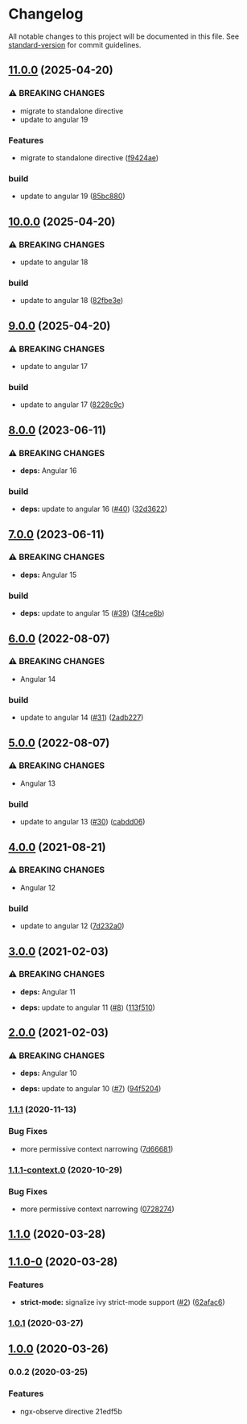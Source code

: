 # Changelog

All notable changes to this project will be documented in this file. See [standard-version](https://github.com/conventional-changelog/standard-version) for commit guidelines.

## [11.0.0](https://github.com/nilsmehlhorn/ngx-observe/compare/v10.0.0...v11.0.0) (2025-04-20)


### ⚠ BREAKING CHANGES

* migrate to standalone directive
* update to angular 19

### Features

* migrate to standalone directive ([f9424ae](https://github.com/nilsmehlhorn/ngx-observe/commit/f9424ae22a252257d2fb4e36d0e1365244581f31))


### build

* update to angular 19 ([85bc880](https://github.com/nilsmehlhorn/ngx-observe/commit/85bc8801151d1ed28cd9dd43c1b461f2bceda546))

## [10.0.0](https://github.com/nilsmehlhorn/ngx-observe/compare/v9.0.0...v10.0.0) (2025-04-20)


### ⚠ BREAKING CHANGES

* update to angular 18

### build

* update to angular 18 ([82fbe3e](https://github.com/nilsmehlhorn/ngx-observe/commit/82fbe3e806850203d5fb025d4ee8ec3e2a11a60a))

## [9.0.0](https://github.com/nilsmehlhorn/ngx-observe/compare/v8.0.0...v9.0.0) (2025-04-20)


### ⚠ BREAKING CHANGES

* update to angular 17

### build

* update to angular 17 ([8228c9c](https://github.com/nilsmehlhorn/ngx-observe/commit/8228c9c9e3781c99d27837829e8c4042ecc8d30a))

## [8.0.0](https://github.com/nilsmehlhorn/ngx-observe/compare/v7.0.0...v8.0.0) (2023-06-11)


### ⚠ BREAKING CHANGES

* **deps:** Angular 16

### build

* **deps:** update to angular 16 ([#40](https://github.com/nilsmehlhorn/ngx-observe/issues/40)) ([32d3622](https://github.com/nilsmehlhorn/ngx-observe/commit/32d36228be58032a1ab1d334e58748f5c436cfaf))

## [7.0.0](https://github.com/nilsmehlhorn/ngx-observe/compare/v6.0.0...v7.0.0) (2023-06-11)


### ⚠ BREAKING CHANGES

* **deps:** Angular 15

### build

* **deps:** update to angular 15 ([#39](https://github.com/nilsmehlhorn/ngx-observe/issues/39)) ([3f4ce6b](https://github.com/nilsmehlhorn/ngx-observe/commit/3f4ce6bf8862b01597aff0af45e33db1f75b077c))

## [6.0.0](https://github.com/nilsmehlhorn/ngx-observe/compare/v5.0.0...v6.0.0) (2022-08-07)


### ⚠ BREAKING CHANGES

* Angular 14

### build

* update to angular 14 ([#31](https://github.com/nilsmehlhorn/ngx-observe/issues/31)) ([2adb227](https://github.com/nilsmehlhorn/ngx-observe/commit/2adb227bef2e4e3e6db9485a4fc69a9d64d08f12))

## [5.0.0](https://github.com/nilsmehlhorn/ngx-observe/compare/v4.0.0...v5.0.0) (2022-08-07)


### ⚠ BREAKING CHANGES

* Angular 13

### build

* update to angular 13 ([#30](https://github.com/nilsmehlhorn/ngx-observe/issues/30)) ([cabdd06](https://github.com/nilsmehlhorn/ngx-observe/commit/cabdd0643075fd2317150888da76d28b4ea72673))

## [4.0.0](https://github.com/nilsmehlhorn/ngx-observe/compare/v3.0.0...v4.0.0) (2021-08-21)


### ⚠ BREAKING CHANGES

* Angular 12

### build

* update to angular 12 ([7d232a0](https://github.com/nilsmehlhorn/ngx-observe/commit/7d232a0e58c7257e11735875202dcb5376e6dbb6))

## [3.0.0](https://github.com/nilsmehlhorn/ngx-observe/compare/v2.0.0...v3.0.0) (2021-02-03)


### ⚠ BREAKING CHANGES

* **deps:** Angular 11

* **deps:** update to angular 11 ([#8](https://github.com/nilsmehlhorn/ngx-observe/issues/8)) ([113f510](https://github.com/nilsmehlhorn/ngx-observe/commit/113f510c08cb93d1f42c2d5b0a074d27080f2331))

## [2.0.0](https://github.com/nilsmehlhorn/ngx-observe/compare/v1.1.1...v2.0.0) (2021-02-03)


### ⚠ BREAKING CHANGES

* **deps:** Angular 10

* **deps:** update to angular 10 ([#7](https://github.com/nilsmehlhorn/ngx-observe/issues/7)) ([94f5204](https://github.com/nilsmehlhorn/ngx-observe/commit/94f52043bb7c9ed8921fb7dab150922fdfdf0f26))

### [1.1.1](https://github.com/nilsmehlhorn/ngx-observe/compare/v1.1.0...v1.1.1) (2020-11-13)


### Bug Fixes

* more permissive context narrowing ([7d66681](https://github.com/nilsmehlhorn/ngx-observe/commit/7d666814e0c83dc71d1605047641ba36fc983392))

### [1.1.1-context.0](https://github.com/nilsmehlhorn/ngx-observe/compare/v1.1.0...v1.1.1-context.0) (2020-10-29)


### Bug Fixes

* more permissive context narrowing ([0728274](https://github.com/nilsmehlhorn/ngx-observe/commit/0728274ad29abcdefa0f598fc69e9d9236458431))

## [1.1.0](https://github.com/nilsmehlhorn/ngx-observe/compare/v1.1.0-0...v1.1.0) (2020-03-28)

## [1.1.0-0](https://github.com/nilsmehlhorn/ngx-observe/compare/v1.0.1...v1.1.0-0) (2020-03-28)


### Features

* **strict-mode:** signalize ivy strict-mode support ([#2](https://github.com/nilsmehlhorn/ngx-observe/issues/2)) ([62afac6](https://github.com/nilsmehlhorn/ngx-observe/commit/62afac6edf21454cf2a2746a4ea5d284a2d56120))

### [1.0.1](https://github.com/nilsmehlhorn/ngx-observe/compare/v1.0.0...v1.0.1) (2020-03-27)

## [1.0.0](https://github.com/nilsmehlhorn/ngx-observe/compare/v0.0.2...v1.0.0) (2020-03-26)

### 0.0.2 (2020-03-25)


### Features

* ngx-observe directive 21edf5b
